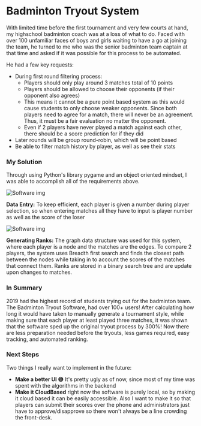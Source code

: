 # Badminton Tryout System

With limited time before the first tournament and very few courts at hand, my highschool badminton coach was at a loss of what to do. Faced with over 100 unfamiliar faces of boys and girls waiting to have a go at joining the team, he turned to me who was the senior badminton team captain at that time and asked if it was possible for this process to be automated.

He had a few key requests:

- During first round filtering process:
  - Players should only play around 3 matches total of 10 points
  - Players should be allowed to choose their opponents (if their opponent also agrees)
  - This means it cannot be a pure point based system as this would cause students to only choose weaker opponents. Since both players need to agree for a match, there will never be an agreement. Thus, it must be a fair evaluation no matter the opponent.
  - Even if 2 players have never played a match against each other, there should be a score prediction for if they did
- Later rounds will be group round-robin, which will be point based
- Be able to filter match history by player, as well as see their stats

### My Solution

Through using Python's library pygame and an object oriented mindset, I was able to accomplish all of the requirements above.

![Software img](./BadmintonMatchEntry.PNG "Title")

**Data Entry:** To keep efficient, each player is given a number during player selection, so when entering matches all they have to input is player number as well as the score of the loser

![Software img](./BadmintonRanks.PNG "Title")

**Generating Ranks:** The graph data structure was used for this system, where each player is a node and the matches are the edges. To compare 2 players, the system uses Breadth first search and finds the closest path between the nodes while taking in to account the scores of the matches that connect them. Ranks are stored in a binary search tree and are update upon changes to matches.

### In Summary

2019 had the highest record of students trying out for the badminton team. The Badminton Tryout Software, had over 100+ users! After calculating how long it would have taken to manually generate a tournament style, while making sure that each player at least played three matches, it was shown that the software sped up the original tryout process by 300%! Now there are less preparation needed before the tryouts, less games required, easy tracking, and automated ranking.

### Next Steps

Two things I really want to implement in the future:

- **Make a better UI :sweat_smile:** It's pretty ugly as of now, since most of my time was spent with the algorithms in the backend
- **Make it CloudBased** right now the software is purely local, so by making it cloud based it can be easily accessible. Also I want to make it so that players can submit their scores over the phone and administrators just have to approve/disapprove so there won't always be a line crowding the front-desk.
